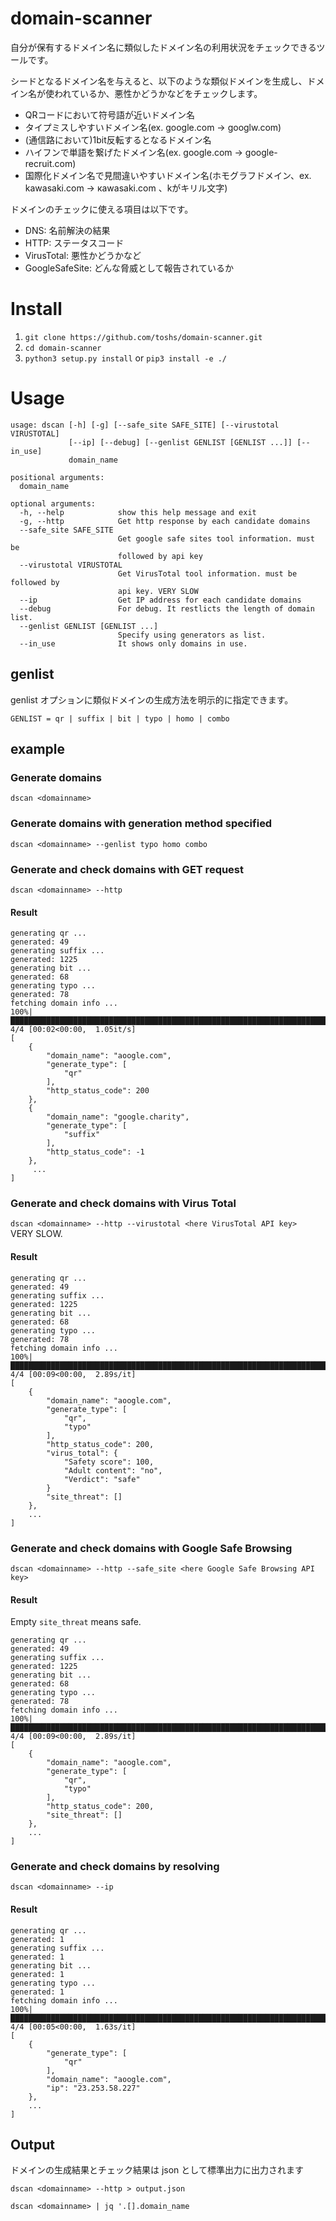 # domain-scanner
自分が保有するドメイン名に類似したドメイン名の利用状況をチェックできるツールです。  

シードとなるドメイン名を与えると、以下のような類似ドメインを生成し、ドメイン名が使われているか、悪性かどうかなどをチェックします。  

* QRコードにおいて符号語が近いドメイン名
* タイプミスしやすいドメイン名(ex. google.com -> googlw.com)
* (通信路において)1bit反転するとなるドメイン名
* ハイフンで単語を繋げたドメイン名(ex. google.com -> google-recruit.com)
* 国際化ドメイン名で見間違いやすいドメイン名(ホモグラフドメイン、ex. kawasaki.com -> кawasaki.com 、kがキリル文字)

ドメインのチェックに使える項目は以下です。

* DNS: 名前解決の結果
* HTTP: ステータスコード
* VirusTotal: 悪性かどうかなど
* GoogleSafeSite: どんな脅威として報告されているか

# Install
1. `git clone https://github.com/toshs/domain-scanner.git`
2. `cd domain-scanner`
2. `python3 setup.py install` or `pip3 install -e ./`

# Usage
```
usage: dscan [-h] [-g] [--safe_site SAFE_SITE] [--virustotal VIRUSTOTAL]
             [--ip] [--debug] [--genlist GENLIST [GENLIST ...]] [--in_use]
             domain_name

positional arguments:
  domain_name

optional arguments:
  -h, --help            show this help message and exit
  -g, --http            Get http response by each candidate domains
  --safe_site SAFE_SITE
                        Get google safe sites tool information. must be
                        followed by api key
  --virustotal VIRUSTOTAL
                        Get VirusTotal tool information. must be followed by
                        api key. VERY SLOW
  --ip                  Get IP address for each candidate domains
  --debug               For debug. It restlicts the length of domain list.
  --genlist GENLIST [GENLIST ...]
                        Specify using generators as list.
  --in_use              It shows only domains in use.

```

## genlist
genlist オプションに類似ドメインの生成方法を明示的に指定できます。
```
GENLIST = qr | suffix | bit | typo | homo | combo
```
## example
### Generate domains
`dscan <domainname>`

### Generate domains with generation method specified
`dscan <domainname> --genlist typo homo combo`

### Generate and check domains with GET request
`dscan <domainname> --http`
#### Result

	generating qr ...
	generated: 49
	generating suffix ...
	generated: 1225
	generating bit ...
	generated: 68
	generating typo ...
	generated: 78
	fetching domain info ...
	100%|████████████████████████████████████████████████████████████████████████████████████████████████████████████████████████████████| 4/4 [00:02<00:00,  1.05it/s]
	[
	    {
	        "domain_name": "aoogle.com",
	        "generate_type": [
	            "qr"
	        ],
	        "http_status_code": 200
	    },
	    {
	        "domain_name": "google.charity",
	        "generate_type": [
	            "suffix"
	        ],
	        "http_status_code": -1
	    },
		 ...
	]
	
### Generate and check domains with Virus Total
`dscan <domainname> --http --virustotal <here VirusTotal API key>`  
VERY SLOW.  
#### Result
	
	generating qr ...
	generated: 49
	generating suffix ...
	generated: 1225
	generating bit ...
	generated: 68
	generating typo ...
	generated: 78
	fetching domain info ...
	100%|████████████████████████████████████████████████████████████████████████████████████████████████████████████████████████████████| 4/4 [00:09<00:00,  2.89s/it]
	[
	    {
	        "domain_name": "aoogle.com",
	        "generate_type": [
	            "qr",
	            "typo"
	        ],
	        "http_status_code": 200,
            "virus_total": {
                "Safety score": 100,
                "Adult content": "no",
                "Verdict": "safe"
            }
	        "site_threat": []
	    },
	    ...
	]

### Generate and check domains with Google Safe Browsing
`dscan <domainname> --http --safe_site <here Google Safe Browsing API key>`
#### Result
Empty `site_threat` means safe.  

	generating qr ...
	generated: 49
	generating suffix ...
	generated: 1225
	generating bit ...
	generated: 68
	generating typo ...
	generated: 78
	fetching domain info ...
	100%|████████████████████████████████████████████████████████████████████████████████████████████████████████████████████████████████| 4/4 [00:09<00:00,  2.89s/it]
	[
	    {
	        "domain_name": "aoogle.com",
	        "generate_type": [
	            "qr",
	            "typo"
	        ],
	        "http_status_code": 200,
	        "site_threat": []
	    },
	    ...
	]


### Generate and check domains by resolving
`dscan <domainname> --ip`
#### Result

	generating qr ...
	generated: 1
	generating suffix ...
	generated: 1
	generating bit ...
	generated: 1
	generating typo ...
	generated: 1
	fetching domain info ...
	100%|████████████████████████████████████████████████████████████████████████████████████████████████████████████████████████████████| 4/4 [00:05<00:00,  1.63s/it]
	[
		{
			"generate_type": [
				"qr"
			],
			"domain_name": "aoogle.com",
			"ip": "23.253.58.227"
		},
		...
	]

## Output
ドメインの生成結果とチェック結果は json として標準出力に出力されます

`dscan <domainname> --http > output.json`

`dscan <domainname> | jq '.[].domain_name`
